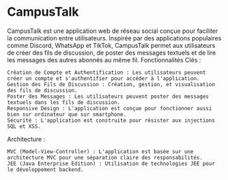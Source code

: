 # CampusTalk

CampusTalk est une application web de réseau social conçue pour faciliter la communication entre utilisateurs. Inspirée par des applications populaires comme Discord, WhatsApp et TikTok, CampusTalk permet aux utilisateurs de créer des fils de discussion, de poster des messages textuels et de lire les messages des autres abonnés au même fil.
Fonctionnalités Clés :

    Création de Compte et Authentification : Les utilisateurs peuvent créer un compte et s'authentifier pour accéder à l'application.
    Gestion des Fils de Discussion : Création, gestion, et visualisation des fils de discussion.
    Poster des Messages : Les utilisateurs peuvent poster des messages textuels dans les fils de discussion.
    Responsive Design : L'application est conçue pour fonctionner aussi bien sur ordinateur que sur smartphone.
    Sécurité : L'application est construite pour résister aux injections SQL et XSS.

Architecture :

    MVC (Model-View-Controller) : L'application est basée sur une architecture MVC pour une séparation claire des responsabilités.
    JEE (Java Enterprise Edition) : Utilisation de technologies JEE pour le développement backend.
